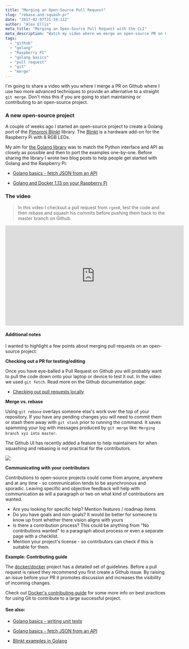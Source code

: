 ```yaml
---
title: "Merging an Open-Source Pull Request"
slug: "rebase-and-squash-pr"
date: "2017-02-07T21:34:11Z"
author: "Alex Ellis"
meta_title: "Merging an Open-Source Pull Request with the CLI"
meta_description: "Watch my video where we merge an open-source PR on Github using advanced CLI techniques to provide an alternative to the web-UI or git merge operation."
tags:
  - "github"
  - "golang"
  - "Raspberry PI"
  - "golang basics"
  - "pull request"
  - "git"
  - "merge"
---
```


I'm going to share a video with you where I merge a PR on Github where I use two more advanced techniques to provide an alternative to a straight `git merge`. Don't miss this if you are going to start maintaining or contributing to an open-source project.

### A new open-source project

A couple of weeks ago I started an open-source project to create a Golang port of the [Pimoroni Blinkt](http://blog.pimoroni.com/blinkt/) library. The [Blinkt](http://blog.pimoroni.com/blinkt/) is a hardware add-on for the Raspberry Pi with 8 RGB LEDs.

My aim for [the Golang library](https://github.com/alexellis/blinkt_go_examples) was to match the Python interface and API as closely as possible and then to port the examples one-by-one. Before sharing the library I wrote two blog posts to help people get started with Golang and the Raspberry Pi:

* [Golang basics - fetch JSON from an API](http://blog.alexellis.io/golang-json-api-client/)

* [Golang and Docker 1.13 on your Raspberry Pi](http://blog.alexellis.io/golang-docker-rpi/)

### The video

> In this video I checkout a pull request from `rgee0`, test the code and then rebase and squash his commits before pushing them back to the master branch on Github.

<iframe width="560" height="315" src="https://www.youtube.com/embed/a2uoVnIHwMk" frameborder="0" allowfullscreen></iframe>

#### Additional notes

I wanted to highlight a few points about merging pull requests on an open-source project:

**Checking out a PR for testing/editing**

Once you have eye-balled a Pull Request on Github you will probably want to pull the code down onto your laptop or device to test it out. In the video we used `git fetch`. Read more on the Github documentation page:

* [Checking out pull requests locally](https://help.github.com/articles/checking-out-pull-requests-locally/)

**Merge vs. rebase**

Using `git rebase` overlays someone else's work over the top of your repository. If you have any pending changes you will need to commit them or stash them away with `git stash` prior to running the command. It saves spamming your log with messages produced by `git merge` like: `Merging branch xyz into master`.

The Github UI has recently added a feature to help maintainers for when squashing and rebasing is not practical for the contributors.

![](/content/images/2017/02/Screen-Shot-2017-02-07-at-21.13.03-1.png)

**Communicating with your contributors**

Contributions to open-source projects could come from anyone, anywhere and at any time - so communication tends to be asynchronous and sporadic. Leaving specific and objective feedback will help with communication as will a paragraph or two on what kind of contributions are wanted.

* Are you looking for specific help? Mention features / roadmap items
* Do you have goals and non-goals? It would be better for someone to know up front whether there vision aligns with yours
* Is there a contribution process? This could be anything from "No contributions wanted" to a paragraph about process or even a separate page with a checklist.
* Mention your project's license - so contributors can check if this is suitable for them.


**Example: Contributing guide**

The [docker/docker](https://github.com/docker/docker/blob/master/CONTRIBUTING.md) project has a detailed set of guidelines. Before a pull request is raised they recommend you first create a  Github issue. By raising an issue before your PR it promotes discussion and increases the visibility of incoming changes.

Check out [Docker's contributing guide](https://github.com/docker/docker/blob/master/CONTRIBUTING.md) for some more info on best practices for using Git to contribute to a large successful project.

#### See also:

* [Golang basics - writing unit tests](http://blog.alexellis.io/golang-writing-unit-tests/)

* [Golang basics - fetch JSON from an API](http://blog.alexellis.io/golang-json-api-client/)

* [Blinkt examples in Golang](https://github.com/alexellis/blinkt_go_examples)
